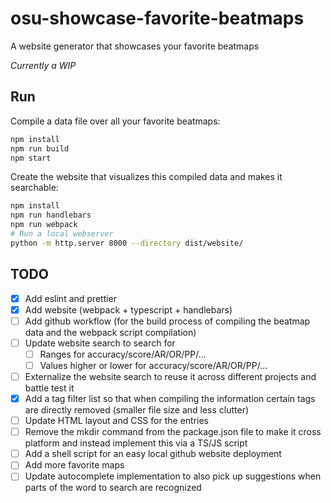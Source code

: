 # osu-showcase-favorite-beatmaps

A website generator that showcases your favorite beatmaps

*Currently a WIP*

## Run

Compile a data file over all your favorite beatmaps:

```sh
npm install
npm run build
npm start
```

Create the website that visualizes this compiled data and makes it searchable:

```sh
npm install
npm run handlebars
npm run webpack
# Run a local webserver
python -m http.server 8000 --directory dist/website/
```

## TODO

- [x] Add eslint and prettier
- [x] Add website (webpack + typescript + handlebars)
- [ ] Add github workflow (for the build process of compiling the beatmap data and the webpack script compilation)
- [ ] Update website search to search for
  - [ ] Ranges for accuracy/score/AR/OR/PP/...
  - [ ] Values higher or lower for accuracy/score/AR/OR/PP/...
- [ ] Externalize the website search to reuse it across different projects and battle test it
- [x] Add a tag filter list so that when compiling the information certain tags are directly removed (smaller file size and less clutter)
- [ ] Update HTML layout and CSS for the entries
- [ ] Remove the mkdir command from the package.json file to make it cross platform and instead implement this via a TS/JS script
- [ ] Add a shell script for an easy local github website deployment
- [ ] Add more favorite maps
- [ ] Update autocomplete implementation to also pick up suggestions when parts of the word to search are recognized
